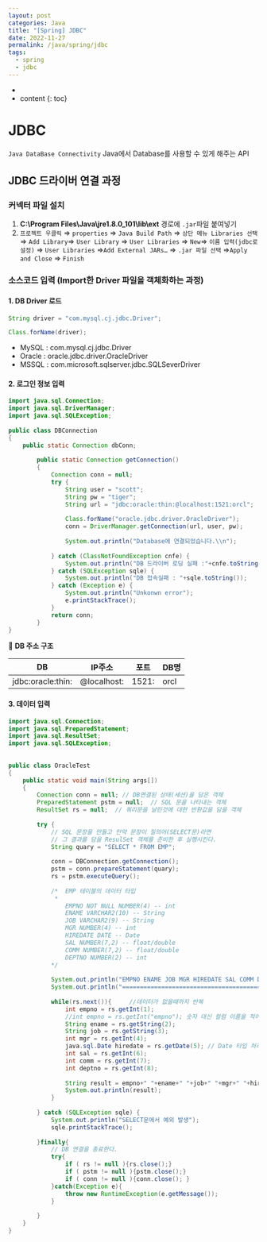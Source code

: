 ```yaml
---
layout: post
categories: Java
title: "[Spring] JDBC"
date: 2022-11-27
permalink: /java/spring/jdbc
tags:
  - spring
  - jdbc
---
```

* 
* content
{: toc}






# JDBC

`Java DataBase Connectivity` Java에서 Database를 사용할 수 있게 해주는 API

## JDBC 드라이버 연결 과정

### 커넥터 파일 설치

1. **C:\Program Files\Java\jre1.8.0_101\lib\ext** 경로에 `.jar`파일 붙여넣기
2. `프로젝트 우클릭` ⇒ `properties` ⇒ `Java Build Path` ⇒ `상단 메뉴 Libraries 선택` ⇒ `Add Library`⇒ `User Library` ⇒ `User Libraries` ⇒ `New`⇒ `이름 입력(jdbc로 설정)` ⇒ `User Libraries` ⇒`Add External JARs…` ⇒ `.jar 파일 선택` ⇒`Apply and Close` ⇒ `Finish`

### 소스코드 입력 (Import한 Driver 파일을 **객체화**하는 과정)

#### 1. DB Driver 로드

```java
String driver = "com.mysql.cj.jdbc.Driver";

Class.forName(driver);
```

- MySQL : com.mysql.cj.jdbc.Driver
- Oracle : oracle.jdbc.driver.OracleDriver
- MSSQL : com.microsoft.sqlserver.jdbc.SQLSeverDriver

#### 2. 로그인 정보 입력

```java
import java.sql.Connection;
import java.sql.DriverManager;
import java.sql.SQLException;
 
public class DBConnection 
{
    public static Connection dbConn;
    
        public static Connection getConnection()
        {
            Connection conn = null;
            try {
                String user = "scott"; 
                String pw = "tiger";
                String url = "jdbc:oracle:thin:@localhost:1521:orcl";
                
                Class.forName("oracle.jdbc.driver.OracleDriver");        
                conn = DriverManager.getConnection(url, user, pw);
                
                System.out.println("Database에 연결되었습니다.\\n");
                
            } catch (ClassNotFoundException cnfe) {
                System.out.println("DB 드라이버 로딩 실패 :"+cnfe.toString());
            } catch (SQLException sqle) {
                System.out.println("DB 접속실패 : "+sqle.toString());
            } catch (Exception e) {
                System.out.println("Unkonwn error");
                e.printStackTrace();
            }
            return conn;     
        }
}
```

📌 **DB 주소 구조**

| DB                | IP주소        | 포트    | DB명  |
| ----------------- | ----------- | ----- | ---- |
| jdbc:oracle:thin: | @localhost: | 1521: | orcl |

#### 3. 데이터 입력

```java
import java.sql.Connection;
import java.sql.PreparedStatement;
import java.sql.ResultSet;
import java.sql.SQLException;
 
 
public class OracleTest 
{
    public static void main(String args[])
    {
        Connection conn = null; // DB연결된 상태(세션)을 담은 객체
        PreparedStatement pstm = null;  // SQL 문을 나타내는 객체
        ResultSet rs = null;  // 쿼리문을 날린것에 대한 반환값을 담을 객체
        
        try {
            // SQL 문장을 만들고 만약 문장이 질의어(SELECT문)라면
            // 그 결과를 담을 ResulSet 객체를 준비한 후 실행시킨다.
            String quary = "SELECT * FROM EMP";
            
            conn = DBConnection.getConnection();
            pstm = conn.prepareStatement(quary);
            rs = pstm.executeQuery();
            
            /*  EMP 테이블의 데이터 타입
             * 
                EMPNO NOT NULL NUMBER(4) -- int
                ENAME VARCHAR2(10) -- String
                JOB VARCHAR2(9) -- String
                MGR NUMBER(4) -- int
                HIREDATE DATE -- Date
                SAL NUMBER(7,2) -- float/double
                COMM NUMBER(7,2) -- float/double
                DEPTNO NUMBER(2) -- int
            */
            
            System.out.println("EMPNO ENAME JOB MGR HIREDATE SAL COMM DEPTNO");
            System.out.println("============================================");
            
            while(rs.next()){     //데이터가 없을때까지 반복
                int empno = rs.getInt(1);
                //int empno = rs.getInt("empno"); 숫자 대신 컬럼 이름을 적어도 된다.
                String ename = rs.getString(2);
                String job = rs.getString(3);
                int mgr = rs.getInt(4);
                java.sql.Date hiredate = rs.getDate(5); // Date 타입 처리
                int sal = rs.getInt(6);
                int comm = rs.getInt(7);
                int deptno = rs.getInt(8);
                
                String result = empno+" "+ename+" "+job+" "+mgr+" "+hiredate+" "+sal+" "+comm+" "+deptno;
                System.out.println(result);
            }
            
        } catch (SQLException sqle) {
            System.out.println("SELECT문에서 예외 발생");
            sqle.printStackTrace();
            
        }finally{
            // DB 연결을 종료한다.
            try{
                if ( rs != null ){rs.close();}   
                if ( pstm != null ){pstm.close();}   
                if ( conn != null ){conn.close(); }
            }catch(Exception e){
                throw new RuntimeException(e.getMessage());
            }
            
        }
    }
}
```

